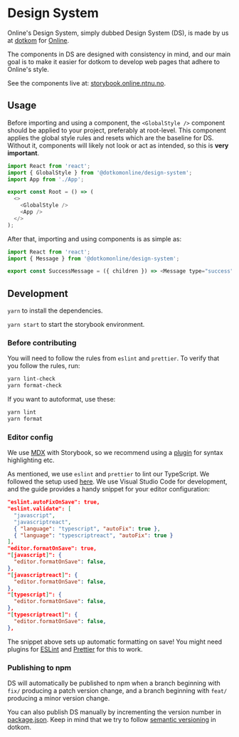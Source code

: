 # Design System

Online's Design System, simply dubbed Design System (DS), is made by us at [dotkom](https://github.com/dotkom/) for [Online](https://online.ntnu.no/).

The components in DS are designed with consistency in mind, and our main goal is to make it easier for dotkom to develop web pages that adhere to Online's style.

See the components live at: [storybook.online.ntnu.no](https://storybook.online.ntnu.no).

## Usage

Before importing and using a component, the `<GlobalStyle />` component should be applied to your project, preferably at root-level. This component applies the global style rules and resets which are the baseline for DS. Without it, components will likely not look or act as intended, so this is **very important**.

```javascript
import React from 'react';
import { GlobalStyle } from '@dotkomonline/design-system';
import App from './App';

export const Root = () => (
  <>
    <GlobalStyle />
    <App />
  </>
);
```

After that, importing and using components is as simple as:

```javascript
import React from 'react';
import { Message } from '@dotkomonline/design-system';

export const SuccessMessage = ({ children }) => <Message type="success">{children}</Message>;
```

## Development

`yarn` to install the dependencies.

`yarn start` to start the storybook environment.

### Before contributing

You will need to follow the rules from `eslint` and `prettier`. To verify that you follow the rules, run:

```bash
yarn lint-check
yarn format-check
```

If you want to autoformat, use these:

```bash
yarn lint
yarn format
```

### Editor config

We use [MDX](https://mdxjs.com/) with Storybook, so we recommend using a [plugin](https://marketplace.visualstudio.com/items?itemName=silvenon.mdx) for syntax highlighting etc.

As mentioned, we use `eslint` and `prettier` to lint our TypeScript. We followed the setup used [here](https://dev.to/robertcoopercode/using-eslint-and-prettier-in-a-typescript-project-53jb). We use Visual Studio Code for development, and the guide provides a handy snippet for your editor configuration:

```json
"eslint.autoFixOnSave": true,
"eslint.validate": [
  "javascript",
  "javascriptreact",
  { "language": "typescript", "autoFix": true },
  { "language": "typescriptreact", "autoFix": true }
],
"editor.formatOnSave": true,
"[javascript]": {
  "editor.formatOnSave": false,
},
"[javascriptreact]": {
  "editor.formatOnSave": false,
},
"[typescript]": {
  "editor.formatOnSave": false,
},
"[typescriptreact]": {
  "editor.formatOnSave": false,
},
```

The snippet above sets up automatic formatting on save! You might need plugins for [ESLint](https://marketplace.visualstudio.com/items?itemName=dbaeumer.vscode-eslint) and [Prettier](https://marketplace.visualstudio.com/items?itemName=esbenp.prettier-vscode) for this to work.

### Publishing to npm

DS will automatically be published to npm when a branch beginning with `fix/` producing a patch version change, and a branch beginning with `feat/` producing a minor version change.

You can also publish DS manually by incrementing the version number in [package.json](https://github.com/dotkom/design-system/blob/master/package.json). Keep in mind that we try to follow [semantic versioning](https://docs.npmjs.com/about-semantic-versioning) in dotkom.
